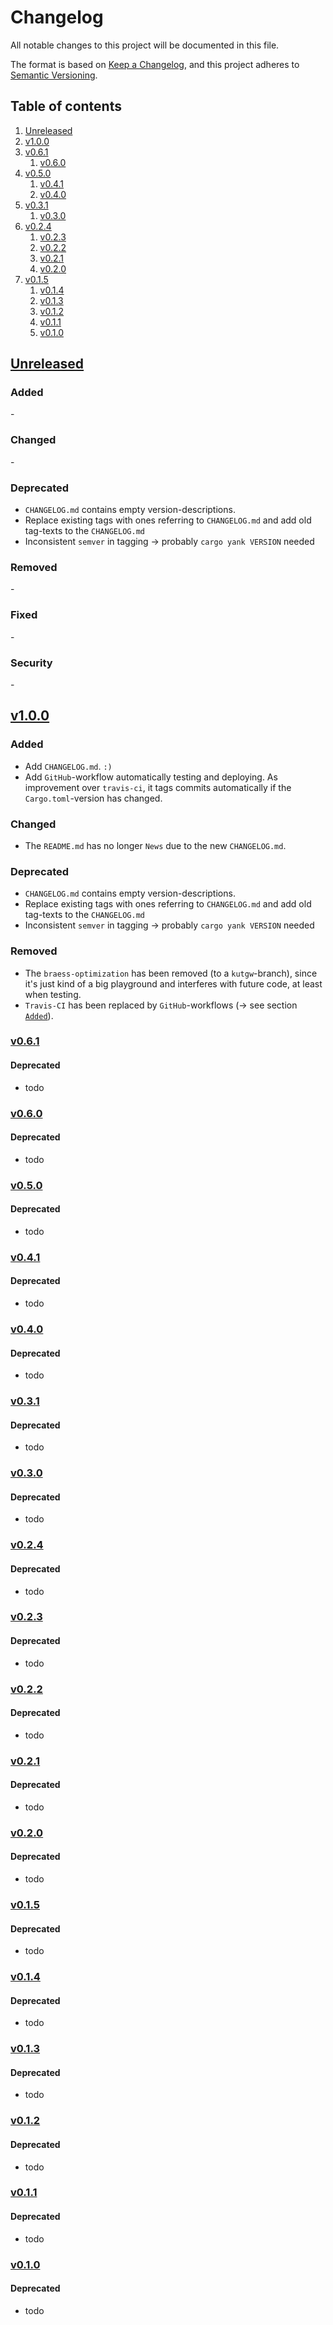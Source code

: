 # Changelog

All notable changes to this project will be documented in this file.

The format is based on [Keep a Changelog][keepachangelog], and this project adheres to [Semantic Versioning][semver].


## Table of contents

1. [Unreleased](#unreleased)
1. [v1.0.0](#v1.0.0)
1. [v0.6.1](#v0.6.1)
    1. [v0.6.0](#v0.6.0)
1. [v0.5.0](#v0.5.0)
    1. [v0.4.1](#v0.4.1)
    1. [v0.4.0](#v0.4.0)
1. [v0.3.1](#v0.3.1)
    1. [v0.3.0](#v0.3.0)
1. [v0.2.4](#v0.2.4)
    1. [v0.2.3](#v0.2.3)
    1. [v0.2.2](#v0.2.2)
    1. [v0.2.1](#v0.2.1)
    1. [v0.2.0](#v0.2.0)
1. [v0.1.5](#v0.1.5)
    1. [v0.1.4](#v0.1.4)
    1. [v0.1.3](#v0.1.3)
    1. [v0.1.2](#v0.1.2)
    1. [v0.1.1](#v0.1.1)
    1. [v0.1.0](#v0.1.0)


## [Unreleased] <a name="unreleased"></a>

### Added <a name="unreleased/added"></a>

\-


### Changed

\-


### Deprecated

- `CHANGELOG.md` contains empty version-descriptions.
- Replace existing tags with ones referring to `CHANGELOG.md` and add old tag-texts to the `CHANGELOG.md`
- Inconsistent `semver` in tagging -> probably `cargo yank VERSION` needed


### Removed

\-


### Fixed

\-


### Security

\-


## [v1.0.0][github/self/v1.0.0] <a name="v1.0.0"></a>

### Added <a name="v1.0.0/added"></a>

- Add `CHANGELOG.md`. `:)`
- Add `GitHub`-workflow automatically testing and deploying.
  As improvement over `travis-ci`, it tags commits automatically if the `Cargo.toml`-version has changed.


### Changed

- The `README.md` has no longer `News` due to the new `CHANGELOG.md`.


### Deprecated

- `CHANGELOG.md` contains empty version-descriptions.
- Replace existing tags with ones referring to `CHANGELOG.md` and add old tag-texts to the `CHANGELOG.md`
- Inconsistent `semver` in tagging -> probably `cargo yank VERSION` needed


### Removed

- The `braess-optimization` has been removed (to a `kutgw`-branch), since it's just kind of a big playground and interferes with future code, at least when testing.
- `Travis-CI` has been replaced by `GitHub`-workflows (-> see section [`Added`](#v1.0.0/added)).


### [v0.6.1][github/self/v0.6.1] <a name="v0.6.1"></a>

#### Deprecated

- todo


### [v0.6.0][github/self/v0.6.0] <a name="v0.6.0"></a>

#### Deprecated

- todo


### [v0.5.0][github/self/v0.5.0] <a name="v0.5.0"></a>

#### Deprecated

- todo


### [v0.4.1][github/self/v0.4.1] <a name="v0.4.1"></a>

#### Deprecated

- todo


### [v0.4.0][github/self/v0.4.0] <a name="v0.4.0"></a>

#### Deprecated

- todo


### [v0.3.1][github/self/v0.3.1] <a name="v0.3.1"></a>

#### Deprecated

- todo


### [v0.3.0][github/self/v0.3.0] <a name="v0.3.0"></a>

#### Deprecated

- todo


### [v0.2.4][github/self/v0.2.4] <a name="v0.2.4"></a>

#### Deprecated

- todo


### [v0.2.3][github/self/v0.2.3] <a name="v0.2.3"></a>

#### Deprecated

- todo


### [v0.2.2][github/self/v0.2.2] <a name="v0.2.2"></a>

#### Deprecated

- todo


### [v0.2.1][github/self/v0.2.1] <a name="v0.2.1"></a>

#### Deprecated

- todo


### [v0.2.0][github/self/v0.2.0] <a name="v0.2.0"></a>

#### Deprecated

- todo


### [v0.1.5][github/self/v0.1.5] <a name="v0.1.5"></a>

#### Deprecated

- todo


### [v0.1.4][github/self/v0.1.4] <a name="v0.1.4"></a>

#### Deprecated

- todo


### [v0.1.3][github/self/v0.1.3] <a name="v0.1.3"></a>

#### Deprecated

- todo


### [v0.1.2][github/self/v0.1.2] <a name="v0.1.2"></a>

#### Deprecated

- todo


### [v0.1.1][github/self/v0.1.1] <a name="v0.1.1"></a>

#### Deprecated

- todo


### [v0.1.0][github/self/v0.1.0] <a name="v0.1.0"></a>

#### Deprecated

- todo




[keepachangelog]: https://keepachangelog.com/en/
[semver]: https://semver.org/

[Unreleased]: https://github.com/dominicparga/osmgraphing/compare/v1.0.0...HEAD
[github/self/v1.0.0]: https://github.com/dominicparga/osmgraphing/compare/v0.6.1...v1.0.0
[github/self/v0.6.1]: https://github.com/dominicparga/osmgraphing/compare/v0.6.0...v0.6.1
[github/self/v0.6.0]: https://github.com/dominicparga/osmgraphing/compare/v0.5.0...v0.6.0
[github/self/v0.5.0]: https://github.com/dominicparga/osmgraphing/compare/v0.4.1...v0.5.0
[github/self/v0.4.1]: https://github.com/dominicparga/osmgraphing/compare/v0.4.0...v0.4.1
[github/self/v0.4.0]: https://github.com/dominicparga/osmgraphing/compare/v0.3.1...v0.4.0
[github/self/v0.3.1]: https://github.com/dominicparga/osmgraphing/compare/v0.3.0...v0.3.1
[github/self/v0.3.0]: https://github.com/dominicparga/osmgraphing/compare/v0.2.4...v0.3.0
[github/self/v0.2.4]: https://github.com/dominicparga/osmgraphing/compare/v0.2.3...v0.2.4
[github/self/v0.2.3]: https://github.com/dominicparga/osmgraphing/compare/v0.2.2...v0.2.3
[github/self/v0.2.2]: https://github.com/dominicparga/osmgraphing/compare/v0.2.1...v0.2.2
[github/self/v0.2.1]: https://github.com/dominicparga/osmgraphing/compare/v0.2.0...v0.2.1
[github/self/v0.2.0]: https://github.com/dominicparga/osmgraphing/compare/v0.1.5...v0.2.0
[github/self/v0.1.5]: https://github.com/dominicparga/osmgraphing/compare/v0.1.4...v0.1.5
[github/self/v0.1.4]: https://github.com/dominicparga/osmgraphing/compare/v0.1.3...v0.1.4
[github/self/v0.1.3]: https://github.com/dominicparga/osmgraphing/compare/v0.1.2...v0.1.3
[github/self/v0.1.2]: https://github.com/dominicparga/osmgraphing/compare/v0.1.1...v0.1.2
[github/self/v0.1.1]: https://github.com/dominicparga/osmgraphing/compare/v0.1.0...v0.1.1
[github/self/v0.1.0]: https://github.com/dominicparga/osmgraphing/releases/tag/v0.1.0
